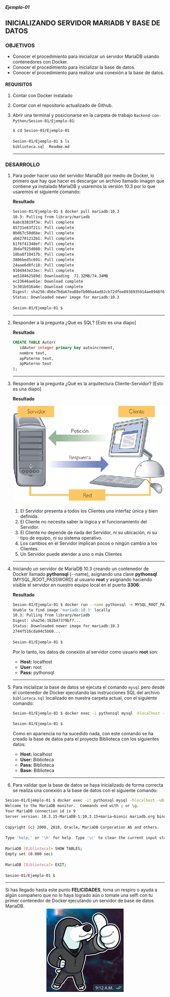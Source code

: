 ##### Ejemplo-01
## INICIALIZANDO SERVIDOR MARIADB Y BASE DE DATOS

### OBJETIVOS
- Conocer el procedimiento para inicializar un servidor MariaDB usando contenedores con Docker.
- Conocer el procedimiento para inicializar la base de datos.
- Conocer el procedimiento para realizar una conexión a la base de datos.

#### REQUISITOS
1. Contar con Docker instalado
2. Contar con el repositorio actualizado de Github.
3. Abrir una terminal y posicionarse en la carpeta de trabajo `Backend-con-Python/Sesion-01/Ejemplo-01`:

   ```sh
   $ cd Sesion-01/Ejemplo-01

   Sesion-01/Ejemplo-01 $ ls
   biblioteca.sql  Readme.md
   ```
   ***

### DESARROLLO
1. Para poder hacer uso del servidor MariaDB por medio de Docker, lo primero que hay que hacer es descargar un archivo llamado imagen que contiene ya instalado MariaDB y usaremos la versión 10.3 por lo que usaremos el siguiente comando:

   __Resultado__

   ```sh
   Sesion-01/Ejemplo-01 $ docker pull mariadb:10.3
   10.3: Pulling from library/mariadb
   6abc03819f3e: Pull complete
   05731e63f211: Pull complete
   0bd67c50d6be: Pull complete
   ab62701212b1: Pull complete
   b1f6f41348ef: Pull complete
   3bdaf925d088: Pull complete
   10ba8f10417b: Pull complete
   3806bed5c691: Pull complete
   24aae6d0fc18: Pull complete
   9104943e23ec: Pull complete
   ae510462589d: Downloading  71.32MB/74.34MB
   ec23646ae61e: Download complete
   3c301b916a4e: Download complete
   Digest: sha256:db6e7bda67ea88efb00ba4ad82cb72dfee8938935914ae0948f6af523d398ca2
   Status: Downloaded newer image for mariadb:10.3

   Sesion-01/Ejemplo-01 $  
   ```
   ***

1. Responder a la pregunta ¿Qué es SQL? [Esto es una diapo]

   __Resultado__
   ```sql
   CREATE TABLE Autor(
      idAutor integer primary key autoincrement,
      nombre text,
      apPaterno text,
      apMaterno text
   );
   ```
   ***

1. Responder a la pregunta ¿Qué es la arquitectura Cliente-Servidor? [Esto es una diapo]

   __Resultado__

   ![Arquitectura Cliente-Servidor](assets/arquitectura-cliente-servidor.png)
   1. El Servidor presenta a todos los Clientes una interfaz única y bien definida.
   2. El Cliente no necesita saber la lógica y el funcionamiento del Servidor.
   3. El Cliente no depende de nada del Servidor, ni su ubicación, ni su tipo de equipo, ni su sistema operativo.
   4. Los cambios en el Servidor implican pocos o ningún cambio a los Clientes.
   5. Un Servidor puede atender a uno o más Clientes
   ***

1. Iniciando un servidor de MariaDB 10.3 creando un contenedor de Docker llamado __pythonsql__ (--name), asignando una clave __pythonsql__ (MYSQL_ROOT_PASSWORD) al usuario __root__ y asignando haciendo visible el servidor en nuestro equipo local en el puerto __3306__:

   __Resultado__

   ```sh
   Sesion-01/Ejemplo-01 $ docker run --name pythonsql -e MYSQL_ROOT_PASSWORD=pythonsql -d -p 3306:3306 mariadb:10.3
   Unable to find image 'mariadb:10.3' locally
   10.3: Pulling from library/mariadb
   Digest: sha256:182b47379bf7...
   Status: Downloaded newer image for mariadb:10.3
   2744f516cda94c5b60...

   Sesion-01/Ejemplo-01 $
   ```
   Por lo tanto, los datos de conexión al servidor como usuario __root__ son:
   - __Host:__ localhost
   - __User:__ root
   - __Pass:__ pythonsql
   ***

1. Para inicializar la base de datos se ejecuta el comando `mysql` pero desde el contenedor de Docker ejecutando las instrucciones SQL del archivo `biblioteca.sql` localizado en nuestra carpeta actual, con el siguiente comando:
   ```sh
   Sesion-01/Ejemplo-01 $ docker exec -i pythonsql mysql -hlocalhost -uroot -ppythonsql < biblioteca.sql

   Sesion-01/Ejemplo-01 $
   ```

   Como en apariencia no ha sucedido nada, con este comando se ha creado la base de datos para el proyecto Biblioteca con los siguientes datos:
   - __Host:__ localhost
   - __User:__ Biblioteca
   - __Pass:__ Biblioteca
   - __Base:__ Biblioteca
   ***

1. Para validar que la base de datos se haya inicializado de forma correcta se realiza una conexión a la base de datos con el siguiente comando:

  ```sh
  Sesion-01/Ejemplo-01 $ docker exec -it pythonsql mysql -hlocalhost -uBiblioteca -pBilioteca Biblioteca
  Welcome to the MariaDB monitor.  Commands end with ; or \g.
  Your MariaDB connection id is 9
  Server version: 10.3.15-MariaDB-1:10.3.15+maria~bionic mariadb.org binary distribution

  Copyright (c) 2000, 2018, Oracle, MariaDB Corporation Ab and others.

  Type 'help;' or '\h' for help. Type '\c' to clear the current input statement.

  MariaDB [Biblioteca]> SHOW TABLES;
  Empty set (0.000 sec)

  MariaDB [Biblioteca]> EXIT;

  Sesion-01/Ejemplo-01 $
  ```
  ***

Si has llegado hasta este punto __FELICIDADES__, toma un respiro o ayuda a algún compañero que no lo haya logrado aún o tomate una selfi con tu primer contenedor de Docker ejecutando un servidor de base de datos MariaDB.
<span style="display:block;text-align:center;">![Felicidades](assets/felicidades.png)</span>

